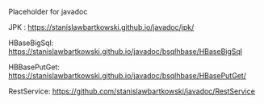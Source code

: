 Placeholder for javadoc

JPK : https://stanislawbartkowski.github.io/javadoc/jpk/

HBaseBigSql:  https://stanislawbartkowski.github.io/javadoc/bsqlhbase/HBaseBigSql

HBBasePutGet:  https://stanislawbartkowski.github.io/javadoc/bsqlhbase/HBasePutGet/

RestService: https://github.com/stanislawbartkowski/javadoc/RestService
